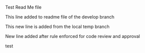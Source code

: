 Test Read Me file

This line added to readme file of the develop branch

This new line is added from the local temp branch

New line added after rule enforced for code review and approval

test
